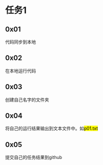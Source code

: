 # 任务1
## 0x01
代码同步到本地
## 0x02
在本地运行代码
## 0x03
创建自己名字的文件夹
## 0x04
将自己的运行结果输出到文本文件中。如<mark>p01.txt</mark>
## 0x05
提交自己的任务结果到github
